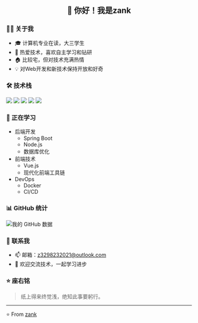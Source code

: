 <h2 align="center">👋 你好！我是zank</h2>

### 👨‍💻 关于我

- 🎓 计算机专业在读，大三学生
- 🌱 热爱技术，喜欢自主学习和钻研
- 🏠 比较宅，但对技术充满热情
- 💡 对Web开发和新技术保持开放和好奇

### 🛠 技术栈

<p align="left">
  <img src="https://img.shields.io/badge/Java-ED8B00?style=for-the-badge&logo=java&logoColor=white" />
  <img src="https://img.shields.io/badge/C-00599C?style=for-the-badge&logo=c&logoColor=white" />
  <img src="https://img.shields.io/badge/Node.js-43853D?style=for-the-badge&logo=node.js&logoColor=white" />
  <img src="https://img.shields.io/badge/Vue.js-35495E?style=for-the-badge&logo=vue.js&logoColor=4FC08D" />
  <img src="https://img.shields.io/badge/Docker-2496ED?style=for-the-badge&logo=docker&logoColor=white" />
</p>

### 💪 正在学习

- 后端开发
  - Spring Boot
  - Node.js
  - 数据库优化
- 前端技术
  - Vue.js
  - 现代化前端工具链
- DevOps
  - Docker
  - CI/CD
  
### 📊 GitHub 统计

<p align="left">
<img src="https://github-readme-stats.vercel.app/api?username=zank&show_icons=true&theme=tokyonight" alt="我的 GitHub 数据" />
</p>

### 🤝 联系我

- 📫 邮箱：[z3298232021@outlook.com](z3298232021@outlook.com)
- 💬 欢迎交流技术，一起学习进步

### ⭐ 座右铭

> 纸上得来终觉浅，绝知此事要躬行。

---

⭐️ From [zank](https://github.com/zank)
